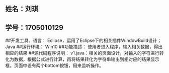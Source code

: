 ## 姓名：刘琪
## 学号：1705010129
##开发工具、语言：
Eclipse，运用了Eclipse下的相关插件WindowBuild设计；Java
##运行环境：
Win10
##功能描述：
使用者进入程序，输入相关数据，得出相应的结果
##源代码程序说明：
v1.java：相关的页面设计，对输入的字符进行转化为数据，根据公式进行计算，再将结果转化为字符串输出到相对应的结果显示框。页面中设有两个bottom按钮，用来监听操作。

